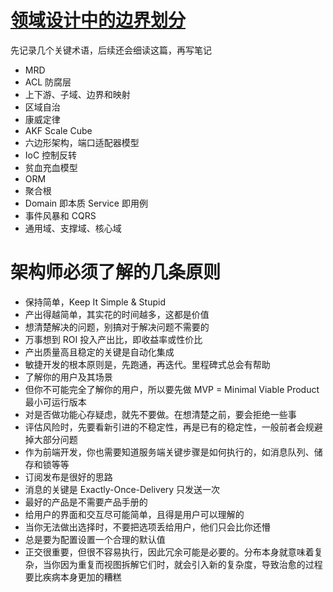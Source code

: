 # [领域设计中的边界划分](https://insights.thoughtworks.cn/ddd-aggregation-bounded-context)

先记录几个关键术语，后续还会细读这篇，再写笔记

- MRD
- ACL 防腐层
- 上下游、子域、边界和映射
- 区域自治
- 康威定律
- AKF Scale Cube
- 六边形架构，端口适配器模型
- IoC 控制反转
- 贫血充血模型
- ORM
- 聚合根
- Domain 即本质 Service 即用例
- 事件风暴和 CQRS
- 通用域、支撑域、核心域

# 架构师必须了解的几条原则

- 保持简单，Keep It Simple & Stupid
- 产出得越简单，其实花的时间越多，这都是价值
- 想清楚解决的问题，别搞对于解决问题不需要的
- 万事想到 ROI 投入产出比，即收益率或性价比
- 产出质量高且稳定的关键是自动化集成
- 敏捷开发的根本原则是，先跑通，再迭代。里程碑式总会有帮助
- 了解你的用户及其场景
- 但你不可能完全了解你的用户，所以要先做 MVP = Minimal Viable Product 最小可运行版本
- 对是否做功能心存疑虑，就先不要做。在想清楚之前，要会拒绝一些事
- 评估风险时，先要看新引进的不稳定性，再是已有的稳定性，一般前者会规避掉大部分问题
- 作为前端开发，你也需要知道服务端关键步骤是如何执行的，如消息队列、储存和锁等等
- 订阅发布是很好的思路
- 消息的关键是 Exactly-Once-Delivery 只发送一次
- 最好的产品是不需要产品手册的
- 给用户的界面和交互尽可能简单，且得是用户可以理解的
- 当你无法做出选择时，不要把选项丢给用户，他们只会比你还懵
- 总是要为配置设置一个合理的默认值
- 正交很重要，但很不容易执行，因此冗余可能是必要的。分布本身就意味着复杂，当你因为重复而视图拆解它们时，就会引入新的复杂度，导致治愈的过程要比疾病本身更加的糟糕
